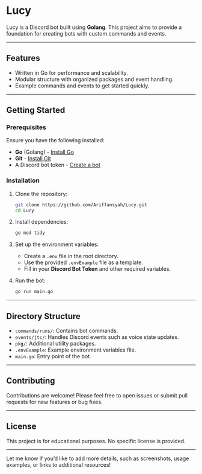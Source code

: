 # Lucy

Lucy is a Discord bot built using **Golang**. This project aims to provide a foundation for creating bots with custom commands and events.

---

## Features
- Written in Go for performance and scalability.
- Modular structure with organized packages and event handling.
- Example commands and events to get started quickly.

---

## Getting Started

### Prerequisites
Ensure you have the following installed:
- **Go** (Golang) - [Install Go](https://go.dev/doc/install)
- **Git** - [Install Git](https://git-scm.com/book/en/v2/Getting-Started-Installing-Git)
- A Discord bot token - [Create a bot](https://discord.com/developers/applications)

### Installation

1. Clone the repository:
   ```bash
   git clone https://github.com/Ariffansyah/Lucy.git
   cd Lucy
   ```

2. Install dependencies:
   ```bash
   go mod tidy
   ```

3. Set up the environment variables:
   - Create a `.env` file in the root directory.
   - Use the provided `.envExample` file as a template.
   - Fill in your **Discord Bot Token** and other required variables.

4. Run the bot:
   ```bash
   go run main.go
   ```

---

## Directory Structure
- `commands/runs/`: Contains bot commands.
- `events/jtc/`: Handles Discord events such as voice state updates.
- `pkg/`: Additional utility packages.
- `.envExample`: Example environment variables file.
- `main.go`: Entry point of the bot.

---

## Contributing

Contributions are welcome! Please feel free to open issues or submit pull requests for new features or bug fixes.

---

## License

This project is for educational purposes. No specific license is provided.

---

Let me know if you’d like to add more details, such as screenshots, usage examples, or links to additional resources!

